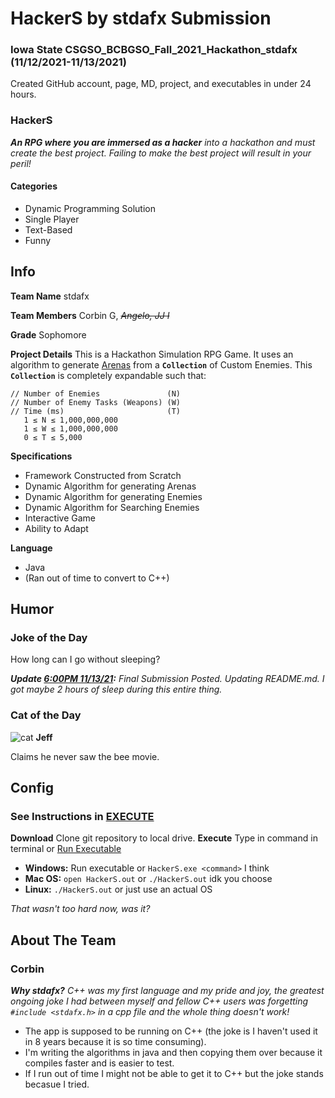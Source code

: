 # HackerS by stdafx Submission

### Iowa State CSGSO_BCBGSO_Fall_2021_Hackathon_stdafx (11/12/2021-11/13/2021)
Created GitHub account, page, MD, project, and executables in under 24 hours.

### HackerS
_**An RPG where you are immersed as a hacker**_
_into a hackathon and must create the best project._
_Failing to make the best project will result in your peril!_

#### Categories
* Dynamic Programming Solution
* Single Player
* Text-Based
* Funny

## Info
**Team Name** stdafx

**Team Members** Corbin G, _~~Angelo, JJ I~~_

**Grade** Sophomore

**Project Details** This is a Hackathon Simulation RPG Game.  It uses an algorithm to generate [Arenas]() from a **`Collection`** of Custom Enemies.  This **`Collection`** is completely expandable such that:
```
// Number of Enemies               (N)
// Number of Enemy Tasks (Weapons) (W)
// Time (ms)                       (T)
   1 ≤ N ≤ 1,000,000,000
   1 ≤ W ≤ 1,000,000,000
   0 ≤ T ≤ 5,000
```
**Specifications**
* Framework Constructed from Scratch
* Dynamic Algorithm for generating Arenas
* Dynamic Algorithm for generating Enemies
* Dynamic Algorithm for Searching Enemies
* Interactive Game
* Ability to Adapt

**Language**
* Java
* (Ran out of time to convert to C++)

## Humor
### Joke of the Day
How long can I go without sleeping?

_**Update [6:00PM 11/13/21]():** Final Submission Posted.  Updating README.md.  I got maybe 2 hours of sleep during this entire thing._

### Cat of the Day
![cat](https://i.ytimg.com/vi/Zr-qM5Vrd0g/maxresdefault.jpg)
**Jeff**

Claims he never saw the bee movie.

## Config

### See Instructions in [EXECUTE]()

**Download** Clone git repository to local drive. 
**Execute** Type in command in terminal or [Run Executable]()
* **Windows:** Run executable or `HackerS.exe <command>` I think
* **Mac OS:** `open HackerS.out` or `./HackerS.out` idk you choose
* **Linux:** `./HackerS.out` or just use an actual OS

_That wasn't too hard now, was it?_

## About The Team
### Corbin
_**Why stdafx?** C++ was my first language and my pride and joy,_
_the greatest ongoing joke I had between myself and fellow C++ users was forgetting `#include <stdafx.h>` in a cpp file and the whole thing doesn't work!_
* The app is supposed to be running on C++ (the joke is I haven't used it in 8 years because it is so time consuming).
* I'm writing the algorithms in java and then copying them over because it compiles faster and is easier to test.
* If I run out of time I might not be able to get it to C++ but the joke stands becasue I tried.
